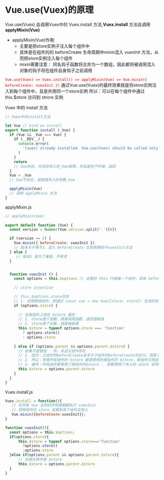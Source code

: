 
# Vue.use(Vuex)的原理

Vue.use(Vuex) 会调用Vuex中的 Vuex.install 方法,**Vuex.install** 方法会调用 **applyMixin(Vue)**

- applyMixin(Vue)作用:
  - 主要是把store实例子注入每个组件中
  - 具体是在组件的的 beforeCreate 生命周期中mixin混入 vuexInit 方法，从而把store实例注入每个组件
  - mixin需要注意：
同名钩子函数将合并为一个数组，因此都将被调用混入对象的钩子将在组件自身钩子之前调用

<font color="red">`Vue.use(Vuex) => Vuex.install() => applyMixin(Vue) => Vue.mixin({ beforeCreate: vuexInit })`</font>
通过Vue.use(Vuex)的最终效果就是将store实例注入到每个组件中，且是共用同一个store实例
所以：可以在每个组件中通过 this.$store 访问到 strore 实例

Vuex 中的 install 方法
```js
// Vuex中的install方法

let Vue // bind on install
export function install (_Vue) {
  if (Vue && _Vue === Vue) {
    if (__DEV__) { 
      console.error(
        '[vuex] already installed. Vue.use(Vuex) should be called only once.'
      )
    }
    return
    // Vue存在，并且和传入的_Vue相等，并且是生产环境，返回
  }
  Vue = _Vue
  // Vue不存在，就赋值传入的参数_Vue

  applyMixin(Vue)
  // 调用 applyMixin 方法
}
```

applyMixin.js
```js
// applyMixin(Vue)
 
export default function (Vue) {
  const version = Number(Vue.version.split('.')[0])

  if (version >= 2) {
    Vue.mixin({ beforeCreate: vuexInit })
    // 版本大于等于2，混入 beforeCreate 生命周期钩子vuexInit方法
  } else {
     // 版本1 是为了兼容，不考虑
  }


  function vuexInit () {
    const options = this.$options // 这里的 this 代表每一个组件，具有 beforeCreate 钩子
    
    // store injection

    // this.$options.store存在
    // 1. 说明是根组件，即通过 const vue = new Vue({store: store}) 生成的实例vue，即根组件
    if (options.store) {
      
      // 在根组件上改在 $store 属性
      // 1. store是个函数，直接调用函数，返回值赋值
      // 2. store是个对象，就直接赋值
      this.$store = typeof options.store === 'function'
        ? options.store()
        : options.store
      
    } else if (options.parent && options.parent.$store) {
      // 如果不是根组   件，并且父组件存在
      // 1. 因为：父组件的beforeCreate会早于子组件的beforeCreate先执行，而除了根组件，其余组件的 $store 都是使用父组件的 $store
      // 2. 所以：导致所有组件的 $store 都是使用的根组件的 $store，根组件只用自身的 $store，即一层层传递
      // 3. 最终：所有组件都使用了根组件的$store ， 即都使用了传入的 store 实例
      this.$store = options.parent.$store
    }
  }
}
```

Vuex.install.js
```js
Vuex.install = function(){
   // 在所有 Vue 实例的声明周期都执行 vuexInit
   // 把根组件的 store 挂载到各个组件实例上
   Vue.mixin({beforeCeate:vuexInit}); 
}

function vuexInit(){
  const options = this.$options;
  if(options.store){
      this.$store = typeof options.store==='function'
        ?options.store()
        :options.store
  }else if(options.parent && options.parent.$store){
      // 到根实例中取 $store
      this.$store = options.parent.$store
  }
}
```